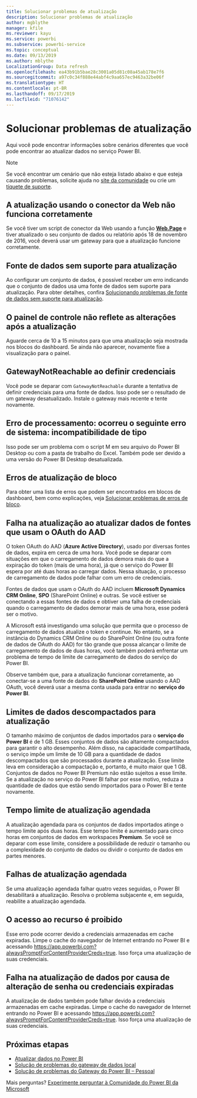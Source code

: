 ```yaml
---
title: Solucionar problemas de atualização
description: Solucionar problemas de atualização
author: mgblythe
manager: kfile
ms.reviewer: kayu
ms.service: powerbi
ms.subservice: powerbi-service
ms.topic: conceptual
ms.date: 09/13/2019
ms.author: mblythe
LocalizationGroup: Data refresh
ms.openlocfilehash: ea43b91b5bae28c3001a05d81c08a45ab178e7f6
ms.sourcegitcommit: a97c0c34f888e44abf4c9aa657ec9463a32be06f
ms.translationtype: HT
ms.contentlocale: pt-BR
ms.lasthandoff: 09/17/2019
ms.locfileid: "71076142"
---
```

# <a name="troubleshooting-refresh-scenarios"></a>Solucionar problemas de atualização

Aqui você pode encontrar informações sobre cenários diferentes que você pode encontrar ao atualizar dados no serviço Power BI.

> [!NOTE]
> Se você encontrar um cenário que não esteja listado abaixo e que esteja causando problemas, solicite ajuda no [site da comunidade](http://community.powerbi.com/) ou crie um [tíquete de suporte](https://powerbi.microsoft.com/support/).
>
>

## <a name="refresh-using-web-connector-doesnt-work-properly"></a>A atualização usando o conector da Web não funciona corretamente

Se você tiver um script de conector da Web usando a função [**Web.Page**](https://msdn.microsoft.com/library/mt260924.aspx) e tiver atualizado o seu conjunto de dados ou relatório após 18 de novembro de 2016, você deverá usar um gateway para que a atualização funcione corretamente.

## <a name="unsupported-data-source-for-refresh"></a>Fonte de dados sem suporte para atualização

Ao configurar um conjunto de dados, é possível receber um erro indicando que o conjunto de dados usa uma fonte de dados sem suporte para atualização. Para obter detalhes, confira [Solucionando problemas de fonte de dados sem suporte para atualização](service-admin-troubleshoot-unsupported-data-source-for-refresh.md).

## <a name="dashboard-doesnt-reflect-changes-after-refresh"></a>O painel de controle não reflete as alterações após a atualização

Aguarde cerca de 10 a 15 minutos para que uma atualização seja mostrada nos blocos do dashboard. Se ainda não aparecer, novamente fixe a visualização para o painel.

## <a name="gatewaynotreachable-when-setting-credentials"></a>GatewayNotReachable ao definir credenciais

Você pode se deparar com `GatewayNotReachable` durante a tentativa de definir credenciais para uma fonte de dados. Isso pode ser o resultado de um gateway desatualizado. Instale o gateway mais recente e tente novamente.

## <a name="processing-error-the-following-system-error-occurred-type-mismatch"></a>Erro de processamento: ocorreu o seguinte erro de sistema: incompatibilidade de tipo

Isso pode ser um problema com o script M em seu arquivo do Power BI Desktop ou com a pasta de trabalho do Excel. Também pode ser devido a uma versão do Power BI Desktop desatualizada.

## <a name="tile-refresh-errors"></a>Erros de atualização de bloco

Para obter uma lista de erros que podem ser encontrados em blocos de dashboard, bem como explicações, veja [Solucionar problemas de erros de bloco](refresh-troubleshooting-tile-errors.md).

## <a name="refresh-fails-when-updating-data-from-sources-that-use-aad-oauth"></a>Falha na atualização ao atualizar dados de fontes que usam o OAuth do AAD

O token OAuth do AAD (**Azure Active Directory**), usado por diversas fontes de dados, expira em cerca de uma hora. Você pode se deparar com situações em que o carregamento de dados demora mais do que a expiração do token (mais de uma hora), já que o serviço do Power BI espera por até duas horas ao carregar dados. Nessa situação, o processo de carregamento de dados pode falhar com um erro de credenciais.

Fontes de dados que usam o OAuth do AAD incluem **Microsoft Dynamics CRM Online**, **SPO** (SharePoint Online) e outras. Se você estiver se conectando a essas fontes de dados e obtiver uma falha de credenciais quando o carregamento de dados demorar mais de uma hora, esse poderá ser o motivo.

A Microsoft está investigando uma solução que permita que o processo de carregamento de dados atualize o token e continue. No entanto, se a instância do Dynamics CRM Online ou do SharePoint Online (ou outra fonte de dados de OAuth do AAD) for tão grande que possa alcançar o limite de carregamento de dados de duas horas, você também poderá enfrentar um problema de tempo de limite de carregamento de dados do serviço do Power BI.

Observe também que, para a atualização funcionar corretamente, ao conectar-se a uma fonte de dados do **SharePoint Online** usando o AAD OAuth, você deverá usar a mesma conta usada para entrar no **serviço do Power BI**.

## <a name="uncompressed-data-limits-for-refresh"></a>Limites de dados descompactados para atualização

O tamanho máximo de conjuntos de dados importados para o **serviço do Power BI** é de 1 GB. Esses conjuntos de dados são altamente compactados para garantir o alto desempenho. Além disso, na capacidade compartilhada, o serviço impõe um limite de 10 GB para a quantidade de dados descompactados que são processados durante a atualização. Esse limite leva em consideração a compactação e, portanto, é muito maior que 1 GB. Conjuntos de dados no Power BI Premium não estão sujeitos a esse limite. Se a atualização no serviço do Power BI falhar por esse motivo, reduza a quantidade de dados que estão sendo importados para o Power BI e tente novamente.

## <a name="scheduled-refresh-timeout"></a>Tempo limite de atualização agendada

A atualização agendada para os conjuntos de dados importados atinge o tempo limite após duas horas. Esse tempo limite é aumentado para cinco horas em conjuntos de dados em workspaces **Premium**. Se você se deparar com esse limite, considere a possibilidade de reduzir o tamanho ou a complexidade do conjunto de dados ou dividir o conjunto de dados em partes menores.

## <a name="scheduled-refresh-failures"></a>Falhas de atualização agendada

Se uma atualização agendada falhar quatro vezes seguidas, o Power BI desabilitará a atualização. Resolva o problema subjacente e, em seguida, reabilite a atualização agendada.

## <a name="access-to-the-resource-is-forbidden"></a>O acesso ao recurso é proibido  

Esse erro pode ocorrer devido a credenciais armazenadas em cache expiradas. Limpe o cache do navegador de Internet entrando no Power BI e acessando https://app.powerbi.com?alwaysPromptForContentProviderCreds=true. Isso força uma atualização de suas credenciais.

## <a name="data-refresh-failure-because-of-password-change-or-expired-credentials"></a>Falha na atualização de dados por causa de alteração de senha ou credenciais expiradas

A atualização de dados também pode falhar devido a credenciais armazenadas em cache expiradas. Limpe o cache do navegador de Internet entrando no Power BI e acessando https://app.powerbi.com?alwaysPromptForContentProviderCreds=true. Isso força uma atualização de suas credenciais.

## <a name="next-steps"></a>Próximas etapas

- [Atualizar dados no Power BI](refresh-data.md)  
- [Solução de problemas do gateway de dados local](service-gateway-onprem-tshoot.md)  
- [Solução de problemas do Gateway do Power BI – Pessoal](service-admin-troubleshooting-power-bi-personal-gateway.md)  

Mais perguntas? [Experimente perguntar à Comunidade do Power BI da Microsoft](http://community.powerbi.com/)

